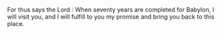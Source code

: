 For thus says the Lord : When seventy years are completed for Babylon, I will visit you, and I will fulfill to you my promise and bring you back to this place.
